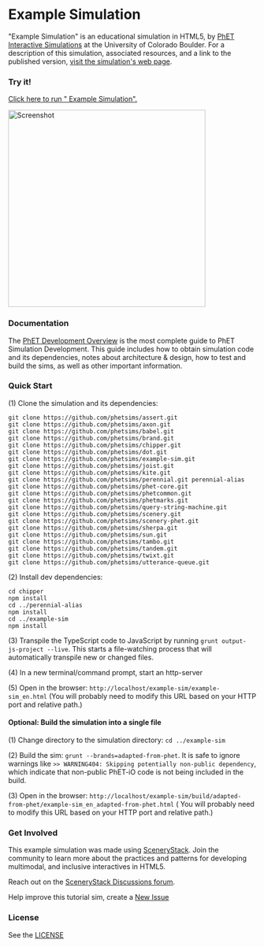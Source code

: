 Example Simulation
=============
"Example Simulation" is an educational simulation in HTML5, by <a href="https://phet.colorado.edu/" target="_blank">PhET
Interactive Simulations</a>
at the University of Colorado Boulder. For a description of this simulation, associated resources, and a link to the
published version,
<a href="https://phet.colorado.edu/en/simulation/example-sim" target="_blank">visit the simulation's web page</a>.

### Try it!

<a href="https://phet.colorado.edu/sims/html/example-sim/latest/example-sim_en.html" target="_blank">Click here to run "
Example Simulation".</a>

<a href="https://phet.colorado.edu/sims/html/example-sim/latest/example-sim_en.html" target="_blank">
<img src="https://raw.githubusercontent.com/phetsims/example-sim/main/assets/example-sim-screenshot.png" alt="Screenshot" style="width: 400px;"/>
</a>

### Documentation

The <a href="https://github.com/phetsims/phet-info/blob/main/doc/phet-development-overview.md" target="_blank">PhET
Development Overview</a> is the most complete guide to PhET Simulation Development. This guide includes how to obtain
simulation code and its dependencies, notes about architecture & design, how to test and build the sims, as well as
other important information.

### Quick Start

(1) Clone the simulation and its dependencies:

```
git clone https://github.com/phetsims/assert.git
git clone https://github.com/phetsims/axon.git
git clone https://github.com/phetsims/babel.git
git clone https://github.com/phetsims/brand.git
git clone https://github.com/phetsims/chipper.git
git clone https://github.com/phetsims/dot.git
git clone https://github.com/phetsims/example-sim.git
git clone https://github.com/phetsims/joist.git
git clone https://github.com/phetsims/kite.git
git clone https://github.com/phetsims/perennial.git perennial-alias
git clone https://github.com/phetsims/phet-core.git
git clone https://github.com/phetsims/phetcommon.git
git clone https://github.com/phetsims/phetmarks.git
git clone https://github.com/phetsims/query-string-machine.git
git clone https://github.com/phetsims/scenery.git
git clone https://github.com/phetsims/scenery-phet.git
git clone https://github.com/phetsims/sherpa.git
git clone https://github.com/phetsims/sun.git
git clone https://github.com/phetsims/tambo.git
git clone https://github.com/phetsims/tandem.git
git clone https://github.com/phetsims/twixt.git
git clone https://github.com/phetsims/utterance-queue.git
```

(2) Install dev dependencies:

```
cd chipper
npm install
cd ../perennial-alias
npm install
cd ../example-sim
npm install
```

(3) Transpile the TypeScript code to JavaScript by running `grunt output-js-project --live`. This starts a file-watching process that will automatically transpile
new or changed files.

(4) In a new terminal/command prompt, start an http-server

(5) Open in the browser: `http://localhost/example-sim/example-sim_en.html` (You will probably need to modify this URL
based on your HTTP port and relative path.)

#### Optional: Build the simulation into a single file

(1) Change directory to the simulation directory: `cd ../example-sim`

(2) Build the sim: `grunt --brands=adapted-from-phet`. It is safe to ignore warnings
like `>> WARNING404: Skipping potentially non-public dependency`, which indicate that non-public PhET-iO code is not
being included in the build.

(3) Open in the browser: `http://localhost/example-sim/build/adapted-from-phet/example-sim_en_adapted-from-phet.html` (
You will probably need to modify this URL based on your HTTP port and relative path.)

### Get Involved

This example simulation was made using <a href="http://scenerystack.org/" target="_blank">SceneryStack</a>. Join the community to learn more about the practices and patterns for developing multimodal, and inclusive interactives in HTML5.

Reach out on the <a href="https://github.com/orgs/scenerystack/discussions" target="_blank">
SceneryStack Discussions forum</a>.

Help improve this tutorial sim, create a <a href="http://github.com/phetsims/example-sim/issues/new" target="_blank">New Issue</a>

### License

See the <a href="https://github.com/phetsims/example-sim/blob/main/LICENSE" target="_blank">LICENSE</a>
